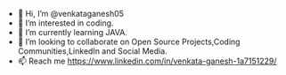 - 👋 Hi, I’m @venkataganesh05
- 👀 I’m interested in coding.
- 🌱 I’m currently learning JAVA.
- 💞️ I’m looking to collaborate on Open Source Projects,Coding Communities,LinkedIn and Social Media.
- 📫 Reach me https://www.linkedin.com/in/venkata-ganesh-1a7151229/

<!---
venkataganesh05/venkataganesh05 is a ✨ special ✨ repository because its `README.md` (this file) appears on your GitHub profile.
You can click the Preview link to take a look at your changes.
--->
